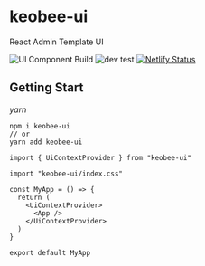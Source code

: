 # keobee-ui

React Admin Template UI

![UI Component Build](https://github.com/linkube-team/keobee-ui/workflows/UI%20Component%20Build/badge.svg)
![dev test](https://github.com/linkube-team/keobee-ui/workflows/dev%20test/badge.svg)
[![Netlify Status](https://api.netlify.com/api/v1/badges/e1d36418-7aaa-4781-981f-bed4d44081bf/deploy-status)](https://app.netlify.com/sites/keobee-ui/deploys)

## Getting Start

_yarn_

```
npm i keobee-ui
// or
yarn add keobee-ui
```

```tsx
import { UiContextProvider } from "keobee-ui"

import "keobee-ui/index.css"

const MyApp = () => {
  return (
    <UiContextProvider>
      <App />
    </UiContextProvider>
  )
}

export default MyApp
```
